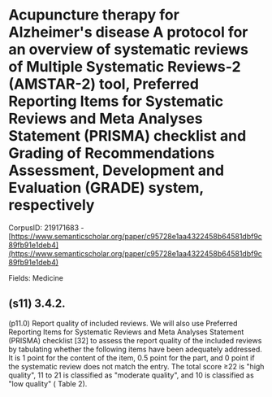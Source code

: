 # Acupuncture therapy for Alzheimer's disease A protocol for an overview of systematic reviews of Multiple Systematic Reviews-2 (AMSTAR-2) tool, Preferred Reporting Items for Systematic Reviews and Meta Analyses Statement (PRISMA) checklist and Grading of Recommendations Assessment, Development and Evaluation (GRADE) system, respectively

CorpusID: 219171683 - [https://www.semanticscholar.org/paper/c95728e1aa4322458b64581dbf9c89fb91e1deb4](https://www.semanticscholar.org/paper/c95728e1aa4322458b64581dbf9c89fb91e1deb4)

Fields: Medicine

## (s11) 3.4.2.
(p11.0) Report quality of included reviews. We will also use Preferred Reporting Items for Systematic Reviews and Meta Analyses Statement (PRISMA) checklist [32] to assess the report quality of the included reviews by tabulating whether the following items have been adequately addressed. It is 1 point for the content of the item, 0.5 point for the part, and 0 point if the systematic review does not match the entry. The total score ≥22 is "high quality", 11 to 21 is classified as "moderate quality", and 10 is classified as "low quality" ( Table 2).
